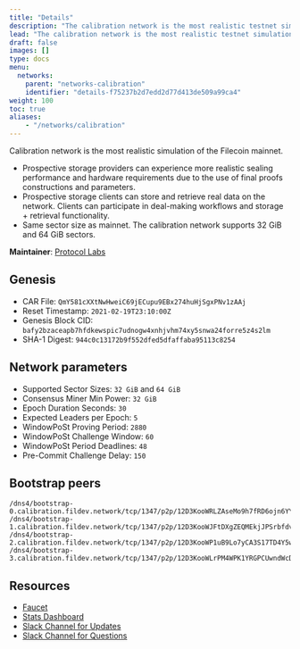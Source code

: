 ```yaml
---
title: "Details"
description: "The calibration network is the most realistic testnet simulation of the Filecoin mainnet."
lead: "The calibration network is the most realistic testnet simulation of the Filecoin mainnet."
draft: false
images: []
type: docs
menu:
  networks:
    parent: "networks-calibration"
    identifier: "details-f75237b2d7edd2d77d413de509a99ca4"
weight: 100
toc: true
aliases:
    - "/networks/calibration"
---
```


Calibration network is the most realistic simulation of the Filecoin mainnet.

- Prospective storage providers can experience more realistic sealing performance and hardware requirements due to the use of final proofs constructions and parameters.
- Prospective storage clients can store and retrieve real data on the network. Clients can participate in deal-making workflows and storage + retrieval functionality.
- Same sector size as mainnet. The calibration network supports 32 GiB and 64 GiB sectors.

**Maintainer**: [Protocol Labs](https://protocol.ai)

## Genesis

- CAR File: `QmY581cXXtNwHweiC69jECupu9EBx274huHjSgxPNv1zAAj`
- Reset Timestamp: `2021-02-19T23:10:00Z`
- Genesis Block CID: `bafy2bzaceapb7hfdkewspic7udnogw4xnhjvhm74xy5snwa24forre5z4s2lm`
- SHA-1 Digest: `944c0c13172b9f552dfed5dfaffaba95113c8254`

## Network parameters

- Supported Sector Sizes: `32 GiB` and `64 GiB`
- Consensus Miner Min Power: `32 GiB`
- Epoch Duration Seconds: `30`
- Expected Leaders per Epoch: `5`
- WindowPoSt Proving Period: `2880`
- WindowPoSt Challenge Window: `60`
- WindowPoSt Period Deadlines: `48`
- Pre-Commit Challenge Delay: `150`

## Bootstrap peers

```plaintext
/dns4/bootstrap-0.calibration.fildev.network/tcp/1347/p2p/12D3KooWRLZAseMo9h7fRD6ojn6YYDXHsBSavX5YmjBZ9ngtAEec
/dns4/bootstrap-1.calibration.fildev.network/tcp/1347/p2p/12D3KooWJFtDXgZEQMEkjJPSrbfdvh2xfjVKrXeNFG1t8ioJXAzv
/dns4/bootstrap-2.calibration.fildev.network/tcp/1347/p2p/12D3KooWP1uB9Lo7yCA3S17TD4Y5wStP5Nk7Vqh53m8GsFjkyujD
/dns4/bootstrap-3.calibration.fildev.network/tcp/1347/p2p/12D3KooWLrPM4WPK1YRGPCUwndWcDX8GCYgms3DiuofUmxwvhMCn
```

## Resources

- [Faucet](https://faucet.calibration.fildev.network/)
- [Stats Dashboard](https://stats.calibration.fildev.network/)
- [Slack Channel for Updates](https://filecoinproject.slack.com/archives/C01AC6999KQ)
- [Slack Channel for Questions](https://filecoinproject.slack.com/archives/CEGN061C5)
